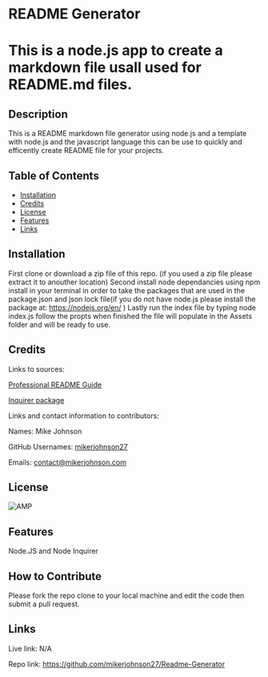 

  # README Generator
  
  # This is a node.js app to create a markdown file usall used for README.md files.
  
  ## Description

  This is a README markdown file generator using node.js and a template with node.js and the javascript language this can be use to quickly and efficently create README file for your projects.

  ## Table of Contents

  - [Installation](#installation)
  - [Credits](#credits)
  - [License](#license)
  - [Features](#features)
  - [Links](#links)

  ## Installation

  First clone or download a zip file of this repo. (if you used a zip file please extract it to anouther location) Second install node dependancies using npm install in your terminal in order to take the packages that are used in the package.json and json lock file(if you do not have node.js please install the package at: https://nodejs.org/en/ ) Lastly run the index file by typing node index.js  follow the propts when finished the file will populate in the Assets folder and will be ready to use.

  ## Credits

  Links to sources:
  
  [Professional README Guide](https://coding-boot-camp.github.io/full-stack/github/professional-readme-guide)
  
   [Inquirer package](https://www.npmjs.com/package/inquirer)

  Links and contact information to contributors:

  Names: Mike Johnson

  GitHub Usernames: [mikerjohnson27](#https://github.com/mikerjohnson27)

  Emails: [contact@mikerjohnson.com](#mailto:contact@mikerjohnson.com)


  ## License

  ![AMP](https://img.shields.io/badge/License-MIT-blue)

  
  ## Features
  
  Node.JS and Node Inquirer

  ## How to Contribute

  Please fork the repo clone to your local machine and edit the code then submit a pull request. 


  ## Links

  Live link: N/A

  Repo link: https://github.com/mikerjohnson27/Readme-Generator



